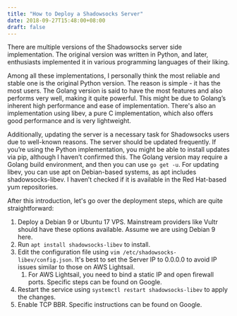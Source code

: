 ```yaml
---
title: "How to Deploy a Shadowsocks Server"
date: 2018-09-27T15:48:00+08:00
draft: false
---
```


There are multiple versions of the Shadowsocks server side implementation. The original version was written in Python, and later, enthusiasts implemented it in various programming languages of their liking.

Among all these implementations, I personally think the most reliable and stable one is the original Python version. The reason is simple - it has the most users. The Golang version is said to have the most features and also performs very well, making it quite powerful. This might be due to Golang’s inherent high performance and ease of implementation. There's also an implementation using libev, a pure C implementation, which also offers good performance and is very lightweight.

Additionally, updating the server is a necessary task for Shadowsocks users due to well-known reasons. The server should be updated frequently. If you’re using the Python implementation, you might be able to install updates via pip, although I haven’t confirmed this. The Golang version may require a Golang build environment, and then you can use `go get -u`. For updating libev, you can use apt on Debian-based systems, as apt includes shadowsocks-libev. I haven’t checked if it is available in the Red Hat-based yum repositories.

After this introduction, let's go over the deployment steps, which are quite straightforward:

1. Deploy a Debian 9 or Ubuntu 17 VPS. Mainstream providers like Vultr should have these options available. Assume we are using Debian 9 here.
2. Run `apt install shadowsocks-libev` to install.
3. Edit the configuration file using `vim /etc/shadowsocks-libev/config.json`. It's best to set the Server IP to 0.0.0.0 to avoid IP issues similar to those on AWS Lightsail.
    1. For AWS Lightsail, you need to bind a static IP and open firewall ports. Specific steps can be found on Google.
4. Restart the service using `systemctl restart shadowsocks-libev` to apply the changes.
5. Enable TCP BBR. Specific instructions can be found on Google.